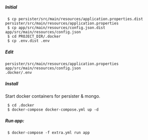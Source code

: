 ##### Initial
```
 $ cp persister/src/main/resources/application.properties.dist persister/src/main/resources/application.properties
 $ cp app/src/main/resources/config.json.dist app/src/main/resources/config.json
 $ cd PROJECT_DIR/.docker
 $ cp .env.dist .env
```

##### Edit
```
persister/src/main/resources/application.properties
app/src/main/resources/config.json
.docker/.env
```

##### Install

Start docker containers for persister & mongo.

```
 $ cd .docker
 $ docker-compose docker-compose.yml up -d
```


##### Run app:
```
 $ docker-compose -f extra.yml run app
```
